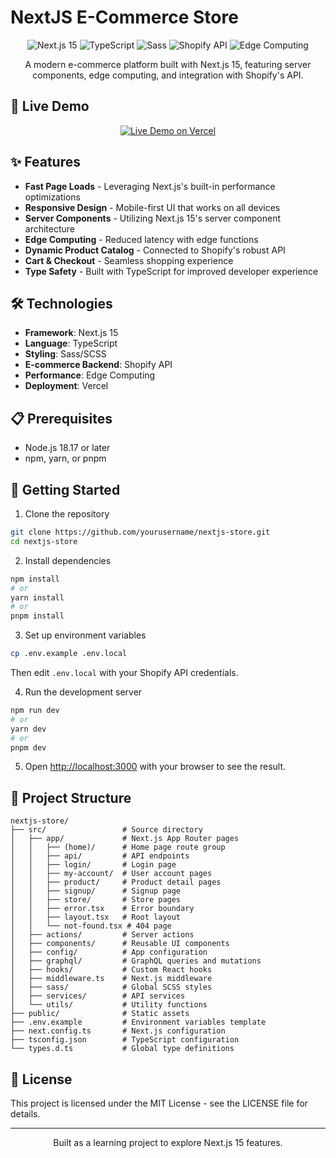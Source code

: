 # NextJS E-Commerce Store

<div align="center">
  <img src="https://img.shields.io/badge/Next.js-15-black?style=for-the-badge&logo=next.js" alt="Next.js 15"/>
  <img src="https://img.shields.io/badge/TypeScript-blue?style=for-the-badge&logo=typescript" alt="TypeScript"/>
  <img src="https://img.shields.io/badge/Sass-CC6699?style=for-the-badge&logo=sass&logoColor=white" alt="Sass"/>
  <img src="https://img.shields.io/badge/Shopify-API-7AB55C?style=for-the-badge&logo=shopify" alt="Shopify API"/>
  <img src="https://img.shields.io/badge/Edge-Computing-orange?style=for-the-badge" alt="Edge Computing"/>
</div>

<p align="center">A modern e-commerce platform built with Next.js 15, featuring server components, edge computing, and integration with Shopify's API.</p>

## 🚀 Live Demo

<div align="center">
  <a href="#" target="_blank">
    <img src="https://img.shields.io/badge/View_Demo-Vercel-black?style=for-the-badge&logo=vercel" alt="Live Demo on Vercel"/>
  </a>
</div>

## ✨ Features

- **Fast Page Loads** - Leveraging Next.js's built-in performance optimizations
- **Responsive Design** - Mobile-first UI that works on all devices
- **Server Components** - Utilizing Next.js 15's server component architecture
- **Edge Computing** - Reduced latency with edge functions
- **Dynamic Product Catalog** - Connected to Shopify's robust API
- **Cart & Checkout** - Seamless shopping experience
- **Type Safety** - Built with TypeScript for improved developer experience

## 🛠️ Technologies

- **Framework**: Next.js 15
- **Language**: TypeScript
- **Styling**: Sass/SCSS
- **E-commerce Backend**: Shopify API
- **Performance**: Edge Computing
- **Deployment**: Vercel

## 📋 Prerequisites

- Node.js 18.17 or later
- npm, yarn, or pnpm

## 🚦 Getting Started

1. Clone the repository
```bash
git clone https://github.com/yourusername/nextjs-store.git
cd nextjs-store
```

2. Install dependencies
```bash
npm install
# or
yarn install
# or
pnpm install
```

3. Set up environment variables
```bash
cp .env.example .env.local
```
Then edit `.env.local` with your Shopify API credentials.

4. Run the development server
```bash
npm run dev
# or
yarn dev
# or
pnpm dev
```

5. Open [http://localhost:3000](http://localhost:3000) with your browser to see the result.

## 📁 Project Structure

```
nextjs-store/
├── src/                 # Source directory
│   ├── app/             # Next.js App Router pages
│   │   ├── (home)/      # Home page route group
│   │   ├── api/         # API endpoints
│   │   ├── login/       # Login page
│   │   ├── my-account/  # User account pages
│   │   ├── product/     # Product detail pages
│   │   ├── signup/      # Signup page
│   │   ├── store/       # Store pages
│   │   ├── error.tsx    # Error boundary
│   │   ├── layout.tsx   # Root layout
│   │   └── not-found.tsx # 404 page
│   ├── actions/         # Server actions
│   ├── components/      # Reusable UI components
│   ├── config/          # App configuration
│   ├── graphql/         # GraphQL queries and mutations
│   ├── hooks/           # Custom React hooks
│   ├── middleware.ts    # Next.js middleware
│   ├── sass/            # Global SCSS styles
│   ├── services/        # API services
│   └── utils/           # Utility functions
├── public/              # Static assets
├── .env.example         # Environment variables template
├── next.config.ts       # Next.js configuration
├── tsconfig.json        # TypeScript configuration
└── types.d.ts           # Global type definitions
```

## 📄 License

This project is licensed under the MIT License - see the LICENSE file for details.

---

<p align="center">
  Built as a learning project to explore Next.js 15 features.
</p>

